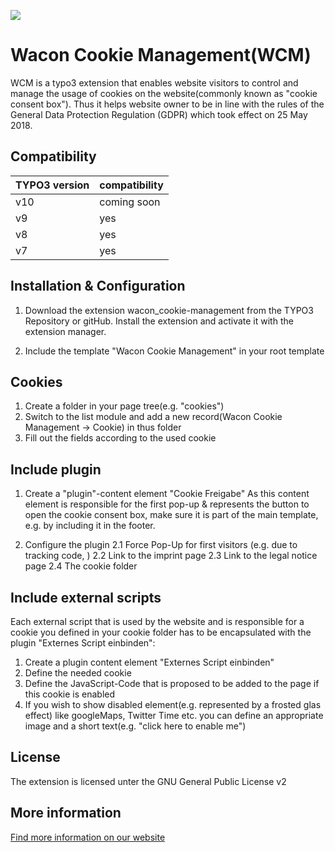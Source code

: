 ![](https://www.wacon.de/fileadmin/template/img/wacon_logo.svg)
# Wacon Cookie Management(WCM)
WCM is a typo3 extension that enables website visitors to control and manage the usage of cookies on the website(commonly known as "cookie consent box"). Thus it helps website owner to be in line with the rules of the General Data Protection Regulation (GDPR) which took effect on 25 May 2018.


## Compatibility
TYPO3 version  | compatibility
------------- | -------------
v10  |  coming soon
v9  | yes
v8 | yes
v7 | yes

## Installation & Configuration
1. Download the extension wacon_cookie-management from the TYPO3 Repository or gitHub. Install the extension and activate it with the extension manager.

2. Include the template "Wacon Cookie Management" in your root template

## Cookies 
1. Create a folder in your page tree(e.g. "cookies")
2. Switch to the list module and add a new record(Wacon Cookie Management -> Cookie) in thus folder
3. Fill out the fields according to the used cookie

## Include plugin
1. Create a "plugin"-content element "Cookie Freigabe"
As this content element is responsible for the first pop-up & represents the button to open the cookie consent box, make sure it is part of the main template, e.g. by including it in the footer.

2. Configure the plugin
2.1 Force Pop-Up for first visitors (e.g. due to tracking code, )
2.2 Link to the imprint page
2.3 Link to the legal notice page
2.4 The cookie folder

## Include external scripts
Each external script that is used by the website and is responsible for a cookie you defined in your cookie folder has to be encapsulated with the plugin "Externes Script einbinden":
1. Create a plugin content element "Externes Script einbinden"
2. Define the needed cookie
3. Define the JavaScript-Code that is proposed to be added to the page if this cookie is enabled
4. If you wish to show disabled element(e.g. represented by a frosted glas effect) like googleMaps, Twitter Time etc. you can define an appropriate image and a short text(e.g. "click here to enable me")

## License
The extension is licensed unter the GNU General Public License v2

## More information
[Find more information on our website](https://www.wacon.de/typo3-service/eigene-extensions/wacon-cookie-management.html "information about the TYPO3 Extension wacon_cookie_management")
